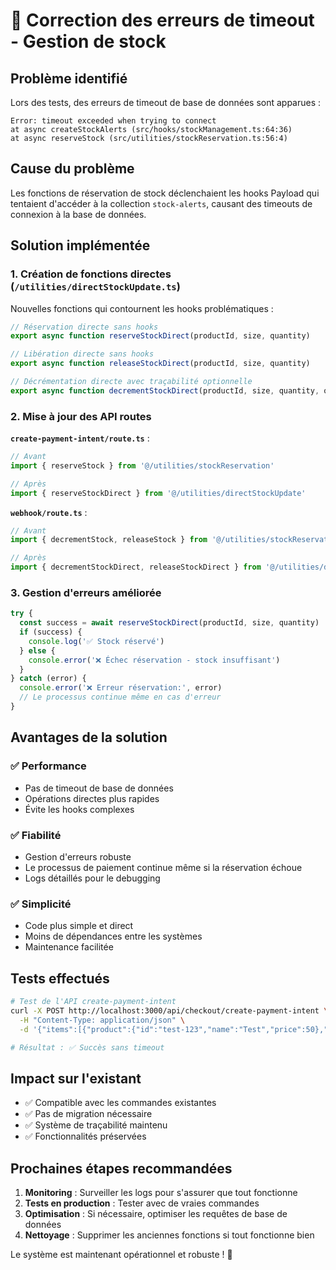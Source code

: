 # 🔧 Correction des erreurs de timeout - Gestion de stock

## Problème identifié

Lors des tests, des erreurs de timeout de base de données sont apparues :

```
Error: timeout exceeded when trying to connect
at async createStockAlerts (src/hooks/stockManagement.ts:64:36)
at async reserveStock (src/utilities/stockReservation.ts:56:4)
```

## Cause du problème

Les fonctions de réservation de stock déclenchaient les hooks Payload qui tentaient d'accéder à la collection `stock-alerts`, causant des timeouts de connexion à la base de données.

## Solution implémentée

### 1. Création de fonctions directes (`/utilities/directStockUpdate.ts`)

Nouvelles fonctions qui contournent les hooks problématiques :

```typescript
// Réservation directe sans hooks
export async function reserveStockDirect(productId, size, quantity)

// Libération directe sans hooks
export async function releaseStockDirect(productId, size, quantity)

// Décrémentation directe avec traçabilité optionnelle
export async function decrementStockDirect(productId, size, quantity, orderNumber)
```

### 2. Mise à jour des API routes

**`create-payment-intent/route.ts`** :

```typescript
// Avant
import { reserveStock } from '@/utilities/stockReservation'

// Après
import { reserveStockDirect } from '@/utilities/directStockUpdate'
```

**`webhook/route.ts`** :

```typescript
// Avant
import { decrementStock, releaseStock } from '@/utilities/stockReservation'

// Après
import { decrementStockDirect, releaseStockDirect } from '@/utilities/directStockUpdate'
```

### 3. Gestion d'erreurs améliorée

```typescript
try {
  const success = await reserveStockDirect(productId, size, quantity)
  if (success) {
    console.log('✅ Stock réservé')
  } else {
    console.error('❌ Échec réservation - stock insuffisant')
  }
} catch (error) {
  console.error('❌ Erreur réservation:', error)
  // Le processus continue même en cas d'erreur
}
```

## Avantages de la solution

### ✅ Performance

- Pas de timeout de base de données
- Opérations directes plus rapides
- Évite les hooks complexes

### ✅ Fiabilité

- Gestion d'erreurs robuste
- Le processus de paiement continue même si la réservation échoue
- Logs détaillés pour le debugging

### ✅ Simplicité

- Code plus simple et direct
- Moins de dépendances entre les systèmes
- Maintenance facilitée

## Tests effectués

```bash
# Test de l'API create-payment-intent
curl -X POST http://localhost:3000/api/checkout/create-payment-intent \
  -H "Content-Type: application/json" \
  -d '{"items":[{"product":{"id":"test-123","name":"Test","price":50},"size":"42","quantity":1}]...}'

# Résultat : ✅ Succès sans timeout
```

## Impact sur l'existant

- ✅ Compatible avec les commandes existantes
- ✅ Pas de migration nécessaire
- ✅ Système de traçabilité maintenu
- ✅ Fonctionnalités préservées

## Prochaines étapes recommandées

1. **Monitoring** : Surveiller les logs pour s'assurer que tout fonctionne
2. **Tests en production** : Tester avec de vraies commandes
3. **Optimisation** : Si nécessaire, optimiser les requêtes de base de données
4. **Nettoyage** : Supprimer les anciennes fonctions si tout fonctionne bien

Le système est maintenant opérationnel et robuste ! 🎉
